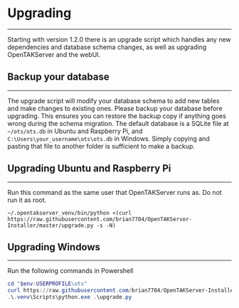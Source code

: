 # Upgrading

***

Starting with version 1.2.0 there is an upgrade script which handles any new dependencies and database schema
changes, as well as upgrading OpenTAKServer and the webUI.

## Backup your database

***

The upgrade script will modify your database schema to add new tables and make changes to existing ones. Please backup
your database before upgrading. This ensures you can restore the backup copy if anything goes wrong during the schema
migration. The default database is a SQLite file at `~/ots/ots.db` in Ubuntu and Raspberry Pi, 
and `C:\Users\your_username\ots\ots.db` in Windows. Simply copying and pasting that file to another folder is
sufficient to make a backup.

## Upgrading Ubuntu and Raspberry Pi

***

Run this command as the same user that OpenTAKServer runs as. Do not run it as root.

```
~/.opentakserver_venv/bin/python <(curl https://raw.githubusercontent.com/brian7704/OpenTAKServer-Installer/master/upgrade.py -s -N)
```

## Upgrading Windows

***

Run the following commands in Powershell

```powershell
cd "$env:USERPROFILE\ots"
curl https://raw.githubusercontent.com/brian7704/OpenTAKServer-Installer/master/upgrade.py -s -N -o upgrade.py
.\.venv\Scripts\python.exe .\upgrade.py
```